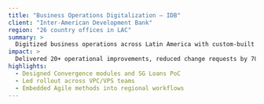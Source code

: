 ```yaml
---
title: "Business Operations Digitalization – IDB"
client: "Inter-American Development Bank"
region: "26 country offices in LAC"
summary: >
  Digitized business operations across Latin America with custom-built platforms and agile transformation strategy.
impact: >
  Delivered 20+ operational improvements, reduced change requests by 70%, and trained 1,000+ staff across departments.
highlights:
  - Designed Convergence modules and SG Loans PoC
  - Led rollout across VPC/VPS teams
  - Embedded Agile methods into regional workflows
---
```


